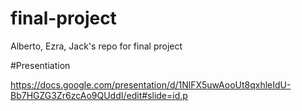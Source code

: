 # final-project
Alberto, Ezra, Jack's repo for final project

#Presentiation

https://docs.google.com/presentation/d/1NlFX5uwAooUt8qxhleIdU-Bb7HGZG3Zr6zcAo9QUddI/edit#slide=id.p
